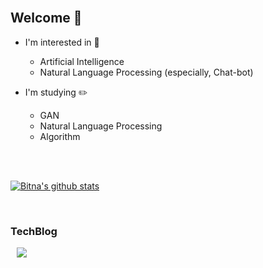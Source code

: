 <br>

## Welcome :wave:

- I'm interested in :star2:
  - Artificial Intelligence
  - Natural Language Processing (especially, Chat-bot)

- I'm studying :pencil2:
  - GAN
  - Natural Language Processing
  - Algorithm
  
  <br><br>

[![Bitna's github stats](https://github-readme-stats.vercel.app/api?username=BitnaKeum&count_private=true&theme=bear&show_icons=true)](https://github.com/BitnaKeum/github-readme-stats)

<br>

### TechBlog

<a href="https://beausty23.tistory.com/">
    <img 
        src="http://img.shields.io/badge/-Tistory-c12267?style=flat"
        style="height : auto; margin-left : 10px; margin-right : 10px;"/>
</a>

